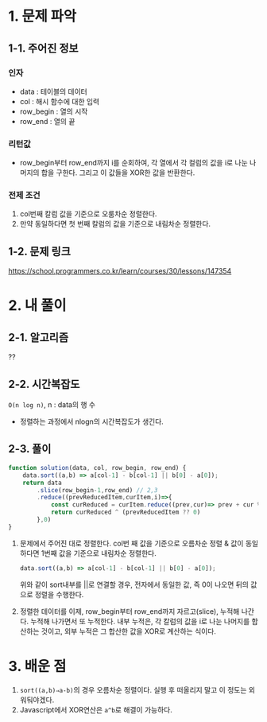 # 1. 문제 파악

## 1-1. 주어진 정보

### 인자

- data : 테이블의 데이터
- col : 해시 함수에 대한 입력
- row_begin : 열의 시작
- row_end : 열의 끝

### 리턴값

- row_begin부터 row_end까지 i를 순회하여, 각 열에서 각 컬럼의 값을 i로 나눈 나머지의 합을 구한다. 그리고 이 값들을 XOR한 값을 반환한다.

### 전제 조건

1. col번째 칼럼 값을 기준으로 오룸차순 정렬한다.
2. 만약 동일하다면 첫 번째 칼럼의 값을 기준으로 내림차순 정렬한다.

## 1-2. 문제 링크

https://school.programmers.co.kr/learn/courses/30/lessons/147354

# 2. 내 풀이

## 2-1. 알고리즘

??

## 2-2. 시간복잡도

`O(n log n)`, n : data의 행 수

- 정렬하는 과정에서 nlogn의 시간복잡도가 생긴다.

## 2-3. 풀이

```jsx
function solution(data, col, row_begin, row_end) {
    data.sort((a,b) => a[col-1] - b[col-1] || b[0] - a[0]);
    return data
        .slice(row_begin-1,row_end) // 2,3
        .reduce((prevReducedItem,curItem,i)=>{
            const curReduced = curItem.reduce((prev,cur)=> prev + cur % (i+row_begin),0)
            return curReduced ^ (prevReducedItem ?? 0)
        },0)
}
```

1. 문제에서 주어진 대로 정렬한다. col번 째 값을 기준으로 오름차순 정렬 & 값이 동일하다면 1번째 값을 기준으로 내림차순 정렬한다.
    
    ```jsx
    data.sort((a,b) => a[col-1] - b[col-1] || b[0] - a[0]);
    ```
    
    위와 같이 sort내부를 ||로 연결할 경우, 전자에서 동일한 값, 즉 0이 나오면 뒤의 값으로 정렬을 수행한다.
    
2. 정렬한 데이터를 이제, row_begin부터 row_end까지 자르고(slice), 누적해 나간다. 누적해 나가면서 또 누적한다. 내부 누적은, 각 칼럼의 값을 i로 나눈 나머지를 합산하는 것이고, 외부 누적은 그 합산한 값을 XOR로 계산하는 식이다.

# 3. 배운 점

1. `sort((a,b)⇒a-b)`의 경우 오름차순 정렬이다. 실행 후 떠올리지 말고 이 정도는 외워둬야겠다.
2. Javascript에서 XOR연산은 `a^b`로 해결이 가능하다.